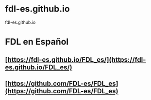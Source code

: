 # fdl-es.github.io
fdl-es.github.io

# FDL en Español 

## [https://fdl-es.github.io/FDL_es/](https://fdl-es.github.io/FDL_es/)


## [https://github.com/FDL-es/FDL_es](https://github.com/FDL-es/FDL_es)

